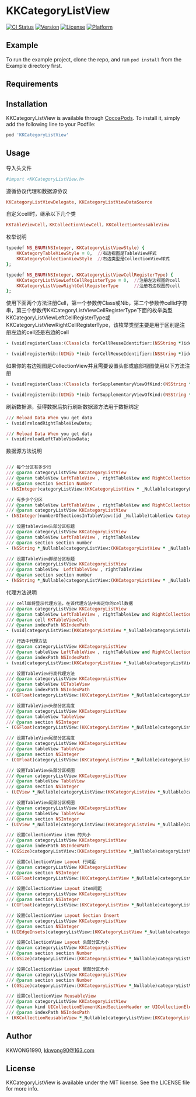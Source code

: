 # KKCategoryListView

[![CI Status](https://img.shields.io/travis/KKWONG1990/KKCategoryListView.svg?style=flat)](https://travis-ci.org/KKWONG1990/KKCategoryListView)
[![Version](https://img.shields.io/cocoapods/v/KKCategoryListView.svg?style=flat)](https://cocoapods.org/pods/KKCategoryListView)
[![License](https://img.shields.io/cocoapods/l/KKCategoryListView.svg?style=flat)](https://cocoapods.org/pods/KKCategoryListView)
[![Platform](https://img.shields.io/cocoapods/p/KKCategoryListView.svg?style=flat)](https://cocoapods.org/pods/KKCategoryListView)

## Example

To run the example project, clone the repo, and run `pod install` from the Example directory first.

## Requirements

## Installation

KKCategoryListView is available through [CocoaPods](https://cocoapods.org). To install
it, simply add the following line to your Podfile:

```ruby
pod 'KKCategoryListView'
```
## Usage

导入头文件
```ruby
#import <KKCategoryListView.h>
```

遵循协议代理和数据源协议
```ruby
KKCategoryListViewDelegate, KKCategoryListViewDataSource
```

自定义cell时，继承以下几个类
```ruby
KKTableViewCell，KKCollectionViewCell，KKCollectionReusableView
```

枚举说明
```ruby
typedef NS_ENUM(NSInteger, KKCategoryListViewStyle) {
    KKCategoryTableViewStyle = 0,  //右边视图是TableView样式
    KKCategoryCollectionViewStyle  //右边类型是CollectionView样式
};

typedef NS_ENUM(NSInteger, KKCategoryListViewCellRegisterType) {
    KKCategoryListViewLeftCellRegisterType = 0,  //注册左边视图的cell
    KKCategoryListViewRightCellRegisterType      //注册右边视图的cell
};
```

使用下面两个方法注册Cell，第一个参数传Class或Nib，第二个参数传cellid字符串，第三个参数传KKCategoryListViewCellRegisterType下面的枚举类型KKCategoryListViewLeftCellRegisterType或KKCategoryListViewRightCellRegisterType，该枚举类型主要是用于区别是注册左边的cell还是右边的cell
```ruby
- (void)registerClass:(Class)cls forCellReuseIdentifier:(NSString *)identifier withCellRegisterType:(KKCategoryListViewCellRegisterType)type;

- (void)registerNib:(UINib *)nib forCellReuseIdentifier:(NSString *)identifier withCellRegisterType:(KKCategoryListViewCellRegisterType)type;
```

如果你的右边视图是CollectionView并且需要设置头部或底部视图使用以下方法注册
```ruby
- (void)registerClass:(Class)cls forSupplementaryViewOfKind:(NSString *)kind withReuseIdentifier:(NSString *)identifier;

- (void)registernib:(UINib *)nib forSupplementaryViewOfKind:(NSString *)kind withReuseIdentifier:(NSString *)identifier;
```

刷新数据源，获得数据后执行刷新数据源方法用于数据绑定
```ruby
/// Reload Data When you get data
- (void)reloadRightTableViewData;

/// Reload Data When you get data
- (void)reloadLeftTableViewData;
```

数据源方法说明
```ruby

/// 每个分区有多少行
/// @param categoryListView KKCategoryListView
/// @param tableView LeftTableView , rightTableView and RightCollectionView
/// @param section Section Number
- (NSInteger)categoryListView:(KKCategoryListView * _Nullable)categoryListView tableView:(id _Nullable)tableView numberOfRowsInSection:(NSInteger)section;

/// 有多少个分区
/// @param tableView LeftTableView , rightTableView and RightCollectionView
/// @param categoryListView KKCategoryListView
- (NSInteger)numberOfSectionsInTableView:(id _Nullable)tableView CategoryListView:(KKCategoryListView *_Nullable)categoryListView;

/// 设置tableview头部分区标题
/// @param categoryListView KKCategoryListView
/// @param tableView LeftTableView , rightTableView
/// @param section section number
- (NSString *_Nullable)categoryListView:(KKCategoryListView * _Nullable)categoryListView tableView:(UITableView *_Nullable)tableView titleForHeaderInSection:(NSInteger)section;

/// 设置TableView脚部分区标题
/// @param categoryListView KKCategoryListView
/// @param tableView  LeftTableView , rightTableView
/// @param section section number
- (NSString *_Nullable)categoryListView:(KKCategoryListView * _Nullable)categoryListView tableView:(UITableView *_Nullable)tableView titleForFooterInSection:(NSInteger)section;
```

代理方法说明
```ruby
/// cell即将显示代理方法，在该代理方法中绑定你的cell数据
/// @param categoryListView KKCategoryListView
/// @param tableView LeftTableView , rightTableView and RightCollectionView
/// @param cell KKTableViewCell
/// @param indexPath NSIndexPath
- (void)categoryListView:(KKCategoryListView *_Nullable)categoryListView tableView:(id _Nullable )tableView willDisplayCell:(id _Nullable)cell forRowAtIndexPath:(NSIndexPath *_Nullable)indexPath;

/// 行选中代理方法
/// @param categoryListView KKCategoryListView
/// @param tableView LeftTableView , rightTableView and RightCollectionView
/// @param indexPath NSIndexPath
- (void)categoryListView:(KKCategoryListView *_Nullable)categoryListView tableView:(id _Nullable )tableView didSelectRowAtIndexPath:(NSIndexPath *_Nullable)indexPath;

/// 设置TableView行高代理方法
/// @param categoryListView KKCategoryListView
/// @param tableView UITableView
/// @param indexPath NSIndexPath
- (CGFloat)categoryListView:(KKCategoryListView *_Nullable)categoryListView tableView:(UITableView *_Nullable)tableView heightForRowAtIndexPath:(NSIndexPath *_Nullable)indexPath;

/// 设置TableView头部分区高度
/// @param categoryListView KKCategoryListView
/// @param tableView TableView
/// @param section NSInteger
- (CGFloat)categoryListView:(KKCategoryListView *_Nullable)categoryListView tableView:(UITableView *_Nullable)tableView heightForHeaderInSection:(NSInteger)section;

/// 设置TableView尾部分区高度
/// @param categoryListView KKCategoryListView
/// @param tableView TableView
/// @param section NSInteger
- (CGFloat)categoryListView:(KKCategoryListView *_Nullable)categoryListView tableView:(UITableView *_Nullable)tableView heightForFooterInSection:(NSInteger)section;

/// 设置TableView头部分区视图
/// @param categoryListView KKCategoryListView
/// @param tableView TableView
/// @param section NSInteger
- (UIView *_Nullable)categoryListView:(KKCategoryListView *_Nullable)categoryListView tableView:(UITableView *_Nullable)tableView viewForHeaderInSection:(NSInteger)section;

/// 设置TableView尾部分区视图
/// @param categoryListView KKCategoryListView
/// @param tableView TableView
/// @param section NSInteger
- (UIView *_Nullable)categoryListView:(KKCategoryListView *_Nullable)categoryListView tableView:(UITableView *_Nullable)tableView viewForFooterInSection:(NSInteger)section;

/// 设置CollectionView item 的大小
/// @param categoryListView KKCategoryListView
/// @param indexPath NSIndexPath
- (CGSize)categoryListView:(KKCategoryListView *_Nullable)categoryListView sizeForItemAtIndexPath:(NSIndexPath * _Nullable)indexPath;

/// 设置CollectionView Layout 行间距
/// @param categoryListView KKCategoryListView
/// @param section NSInteger
- (CGFloat)categoryListView:(KKCategoryListView *_Nullable)categoryListView minimumLineSpacingForSectionAtIndex:(NSInteger)section;

/// 设置CollectionView Layout item间距
/// @param categoryListView KKCategoryListView
/// @param section NSInteger
- (CGFloat)categoryListView:(KKCategoryListView *_Nullable)categoryListView minimumInteritemSpacingForSectionAtIndex:(NSInteger)section;

/// 设置CollectionView Layout Section Insert
/// @param categoryListView KKCategoryListView
/// @param section NSInteger
- (UIEdgeInsets)categoryListView:(KKCategoryListView *_Nullable)categoryListView insetForSectionAtIndex:(NSInteger)section;

/// 设置CollectionView Layout 头部分区大小
/// @param categoryListView KKCategoryListView
/// @param section section Number
- (CGSize)categoryListView:(KKCategoryListView *_Nullable)categoryListView referenceSizeForHeaderInSection:(NSInteger)section;

/// 设置CollectionView Layout 尾部分区大小
/// @param categoryListView KKCategoryListView
/// @param section section Number
- (CGSize)categoryListView:(KKCategoryListView *_Nullable)categoryListView referenceSizeForFooterInSection:(NSInteger)section;

/// 设置CollectionView ReusableView
/// @param categoryListView KKCategoryListView
/// @param kind UICollectionElementKindSectionHeader or UICollectionElementKindSectionFooter
/// @param indexPath NSIndexPath
- (KKCollectionReusableView *_Nullable)categoryListView:(KKCategoryListView *_Nullable)categoryListView viewForSupplementaryElementOfKind:(NSString *_Nullable)kind atIndexPath:(NSIndexPath *_Nullable)indexPath;
```

## Author

KKWONG1990, kkwong90@163.com

## License

KKCategoryListView is available under the MIT license. See the LICENSE file for more info.
